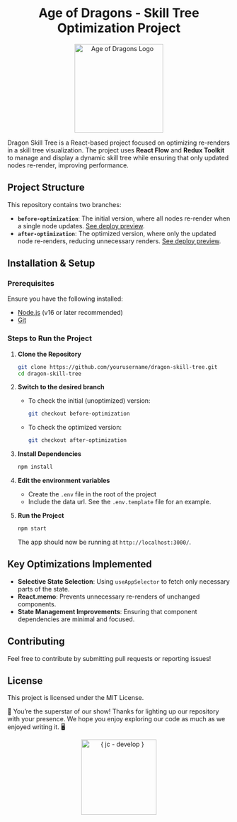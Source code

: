 <h1 align="center" > Age of Dragons - Skill Tree Optimization Project </h1>

<p align="center">
  <img src="https://juliancallejas.github.io/age-of-dragons-optimization/img/logo200.webp" width="200" alt="Age of Dragons Logo" />
</p>

Dragon Skill Tree is a React-based project focused on optimizing re-renders in a skill tree visualization. The project uses **React Flow** and **Redux Toolkit** to manage and display a dynamic skill tree while ensuring that only updated nodes re-render, improving performance.

## Project Structure

This repository contains two branches:

- **`before-optimization`**: The initial version, where all nodes re-render when a single node updates.
[See deploy preview](https://XXXX).
- **`after-optimization`**: The optimized version, where only the updated node re-renders, reducing unnecessary renders. [See deploy preview](https://XXXX).

## Installation & Setup

### Prerequisites
Ensure you have the following installed:
- [Node.js](https://nodejs.org/) (v16 or later recommended)
- [Git](https://git-scm.com/)

### Steps to Run the Project

1. **Clone the Repository**
   ```sh
   git clone https://github.com/yourusername/dragon-skill-tree.git
   cd dragon-skill-tree
   ```

2. **Switch to the desired branch**
   - To check the initial (unoptimized) version:
     ```sh
     git checkout before-optimization
     ```
   - To check the optimized version:
     ```sh
     git checkout after-optimization
     ```

3. **Install Dependencies**
   ```sh
   npm install
   ```

4. **Edit the environment variables**
   - Create the `.env` file in the root of the project
   - Include the data url. See the `.env.template` file for an example.

5. **Run the Project**
   ```sh
   npm start
   ```
   The app should now be running at `http://localhost:3000/`.

## Key Optimizations Implemented

- **Selective State Selection**: Using `useAppSelector` to fetch only necessary parts of the state.
- **React.memo**: Prevents unnecessary re-renders of unchanged components.
- **State Management Improvements**: Ensuring that component dependencies are minimal and focused.

## Contributing
Feel free to contribute by submitting pull requests or reporting issues!

## License
This project is licensed under the MIT License.

🌟 You’re the superstar of our show! Thanks for lighting up our repository with your presence. We hope you enjoy exploring our code as much as we enjoyed writing it. 🖥️

<p align="center">
<a href="https://github.com/JulianCallejas">
  <img src="https://res.cloudinary.com/dphleqb5t/image/upload/v1740784502/github-jc-develop/JC-LOGO-Horizontal-170-50-thin-github_uu3b5n.svg" width="170" alt="{ jc - develop }"  /> 
</a>
</p>




